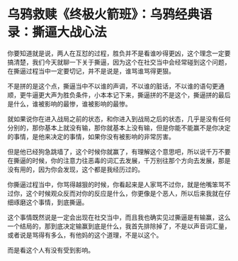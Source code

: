# 乌鸦救赎《终极火箭班》：乌鸦经典语录：撕逼大战心法

你要知道就是说，两人在互怼的过程，胜负并不是看谁吵得更凶，这个理念一定要搞清楚，我们今天就聊一下关于撕逼，因为这个在社交当中会经常碰到这个问题，在撕逼过程当中一定要切记，并不是说是，谁骂谁骂得更狠。

不是拼的是这个点，撕逼当中不以谁的声调，不以谁的脏话，不以谁的语句更通顺，更牛逼更大声为胜负条件，小本本记下来，撕逼拼的不是这个，撕逼拼的最后是什么，谁被影响的最惨，谁被影响的最惨。

就如果说你在进入战局之前的状态，和你进入到战局之后的状态，几乎是没有任何分别的，那你基本上就没有输，那你就基本上没有输，但是你能不能赢不是你决定的事情，是他来决定的事情，如果你没有被影响的非常厉害。

但是他已经狗急跳墙了，这个时候你就赢了，有理解这个意思吧，所以说千万不要在撕逼的时候，你的注意力往恶毒的词汇去发展，千万别往那个方向去发展，那是没有用的，因为你会发现，这个都是我经历过的。

你撕逼过程当中，你骂得越狠的时候，你看起来是人家骂不过你，就是他嘴笨骂不过你，这个时候观众反而对你的反应是什么，你更像是个恶人，所以后来我就在仔细琢磨这个事情，到底撕逼。

这个事情既然说是一定会出现在社交当中，而且我也确实见过撕逼是有输赢，这么一个结局的，那到底决定输赢到底是什么，我首先排除掉了，不是以声音词汇量，或者说是骂得有多么，有他妈的这个道理，不是以这个。

而是看这个人有没有受到影响。